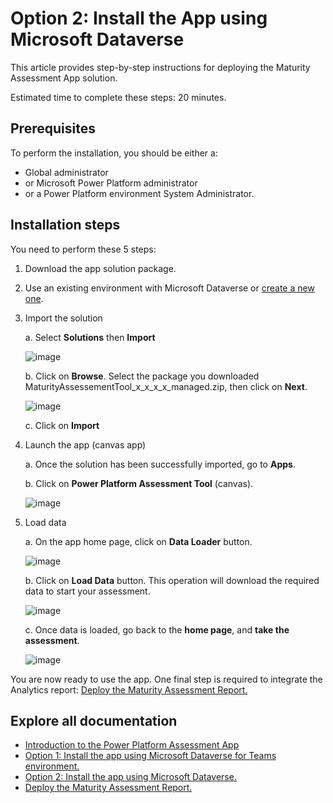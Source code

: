 # Option 2: Install the App using Microsoft Dataverse 

This article provides step-by-step instructions for deploying the Maturity Assessment App solution.

Estimated time to complete these steps: 20 minutes.

## Prerequisites
To perform the installation, you should be either a:

 - Global administrator  
 - or Microsoft Power Platform administrator 
 - or a Power Platform environment System Administrator.

## Installation steps
You need to perform these 5 steps: 

1.	Download the app solution package.

2.	Use an existing environment with Microsoft Dataverse or [create a new one](https://docs.microsoft.com/en-us/power-platform/admin/create-environment?msclkid=aeeebf7aae9b11ec95a556b758b23ebc#create-an-environment-with-a-database).

3.	Import the solution

	a.	Select **Solutions** then **Import**
  
 	 ![image](https://user-images.githubusercontent.com/44406188/160414114-ff4534e6-b0f6-4461-aec8-6e5c735015ed.png)


	b.	Click on **Browse**. Select the package you downloaded MaturityAssessementTool_x_x_x_x_managed.zip, then click on **Next**.
	
	![image](https://user-images.githubusercontent.com/44406188/160414241-ed80cc78-e021-453d-9354-f780d4d5ce71.png)


	c.	Click on **Import**

4.	Launch the app (canvas app)

	a.	Once the solution has been successfully imported, go to **Apps**.

	b.	Click on **Power Platform Assessment Tool** (canvas).
	
	![image](https://user-images.githubusercontent.com/44406188/160414375-ec6b0549-3470-4bf2-94eb-53681fdaad9c.png)


5.	Load data

	a.	On the app home page, click on **Data Loader** button.
	
	![image](https://user-images.githubusercontent.com/44406188/160414415-73e34957-5a21-4133-ad1d-13a35a26c954.png)


	b.	Click on **Load Data** button. This operation will download the required data to start your assessment.
	
	![image](https://user-images.githubusercontent.com/44406188/160414456-de3c4d57-66f6-4ade-a104-de067ea933d4.png)


	c.	Once data is loaded, go back to the **home page**, and **take the assessment**.

	![image](https://user-images.githubusercontent.com/44406188/160414493-6d59a198-13d0-4bad-9602-c871b84556f6.png)


You are now ready to use the app.
One final step is required to integrate the Analytics report: [Deploy the Maturity Assessment Report.](/Deploy%20the%20Assessment%20Report%20(Power%20BI).md)

## Explore all documentation

- [Introduction to the Power Platform Assessment App](/README.md)
- [Option 1: Install the app using Microsoft Dataverse for Teams environment.](/Option1%3A%20Install%20with%20Dataverse%20for%20Teams.md)
- [Option 2: Install the app using Microsoft Dataverse.](/Option2%3A%20Install%20with%20Microsoft%20Dataverse.md)
- [Deploy the Maturity Assessment Report.](/Deploy%20the%20Assessment%20Report%20(Power%20BI).md)
